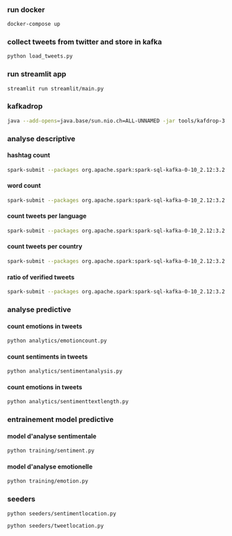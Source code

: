 ### run docker
```bash
docker-compose up 
```

### collect tweets from twitter and store in kafka
```bash
python load_tweets.py
```

### run streamlit app
```bash
streamlit run streamlit/main.py
```

### kafkadrop
```bash
java --add-opens=java.base/sun.nio.ch=ALL-UNNAMED -jar tools/kafdrop-3.28.0.jar --kafka.brokerConnect=localhost:9092 --server.port=10000
```

### analyse descriptive

#### hashtag count
```bash
spark-submit --packages org.apache.spark:spark-sql-kafka-0-10_2.12:3.2.0 --py-files analytics/utils.py analytics/hashtagcount.py
```

#### word count
```bash
spark-submit --packages org.apache.spark:spark-sql-kafka-0-10_2.12:3.2.0 --py-files analytics/utils.py analytics/wordcount.py
```

#### count tweets per language
```bash
spark-submit --packages org.apache.spark:spark-sql-kafka-0-10_2.12:3.2.0 --py-files analytics/utils.py analytics/tweetlang.py
```

#### count tweets per country
```bash
spark-submit --packages org.apache.spark:spark-sql-kafka-0-10_2.12:3.2.0 --py-files analytics/utils.py analytics/tweetslocation.py
```

#### ratio of verified tweets
```bash
spark-submit --packages org.apache.spark:spark-sql-kafka-0-10_2.12:3.2.0 --py-files analytics/utils.py analytics/verifiedtweet.py
```

### analyse predictive

#### count emotions in tweets
```bash
python analytics/emotioncount.py
```

#### count sentiments in tweets
```bash
python analytics/sentimentanalysis.py
```

#### count emotions in tweets
```bash
python analytics/sentimenttextlength.py
```

### entrainement model predictive

#### model d'analyse sentimentale
```bash
python training/sentiment.py
```

#### model d'analyse emotionelle
```bash
python training/emotion.py
```

### seeders
```bash
python seeders/sentimentlocation.py
```

```bash
python seeders/tweetlocation.py
```